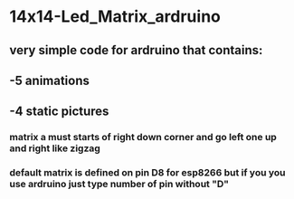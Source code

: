 # 14x14-Led_Matrix_ardruino
## very simple code for ardruino that contains:
## -5 animations
## -4 static pictures 
### matrix a must starts of right down corner and go left one up and right like zigzag
### default matrix is defined on pin D8 for esp8266 but if you you use ardruino just type number of pin without "D"
